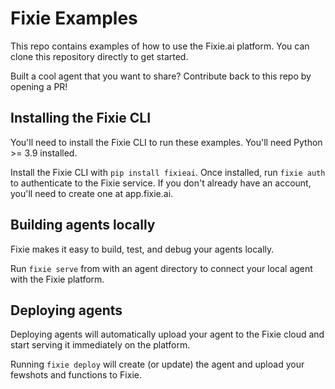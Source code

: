 # Fixie Examples

This repo contains examples of how to use the Fixie.ai platform. You can clone this repository directly to get started.

Built a cool agent that you want to share? Contribute back to this repo by opening a PR!

## Installing the Fixie CLI

You'll need to install the Fixie CLI to run these examples. You'll need Python >= 3.9 installed.

Install the Fixie CLI with `pip install fixieai`. Once installed, run `fixie auth` to authenticate to the Fixie service. If you don't already have an account, you'll need to create one at app.fixie.ai.

## Building agents locally

Fixie makes it easy to build, test, and debug your agents locally.

Run `fixie serve` from with an agent directory to connect your local agent with the Fixie platform.

## Deploying agents

Deploying agents will automatically upload your agent to the Fixie cloud and start serving it immediately on the platform.

Running `fixie deploy` will create (or update) the agent and upload your fewshots and functions to Fixie.
